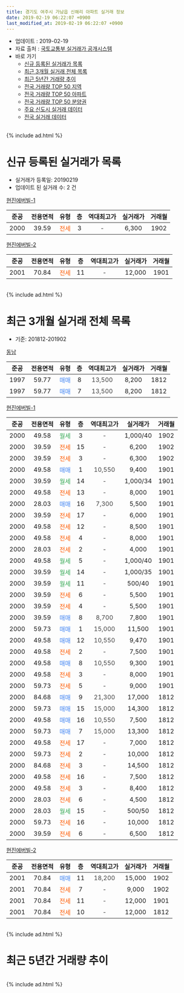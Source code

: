 ```yaml
---
title: 경기도 여주시 가남읍 신해리 아파트 실거래 정보
date: 2019-02-19 06:22:07 +0900
last_modified_at: 2019-02-19 06:22:07 +0900
---
```


* 업데이트 : 2019-02-19
* 자료 출처 : [국토교통부 실거래가 공개시스템](http://rt.molit.go.kr)
* 바로 가기
    * [신규 등록된 실거래가 목록](#신규-등록된-실거래가-목록)
    * [최근 3개월 실거래 전체 목록](#최근-3개월-실거래-전체-목록)
    * [최근 5년간 거래량 추이](#최근-5년간-거래량-추이)
    * [전국 거래량 TOP 50 지역](https://inasie.github.io/apt-trade-info/최근-3개월-전국에서-가장-거래가-많이-발생한-지역)
    * [전국 거래량 TOP 50 아파트](https://inasie.github.io/apt-trade-info/최근-3개월-전국에서-가장-거래가-많이-발생한-아파트)
    * [전국 거래량 TOP 50 분양권](https://inasie.github.io/apt-trade-info/최근-3개월-전국에서-가장-거래가-많이-발생한-분양권)
    * [주요 신도시 실거래 데이터](https://inasie.github.io/apt-trade-info/주요-신도시)
    * [전국 실거래 데이터](https://inasie.github.io/apt-trade-info/전국)
<br>
{% include ad.html %}
<br>

# 신규 등록된 실거래가 목록
* 실거래가 등록일: 20190219
* 업데이트 된 실거래 수: 2 건


[현진에버빌-1](https://search.naver.com/search.naver?query=%EA%B2%BD%EA%B8%B0%EB%8F%84+%EC%97%AC%EC%A3%BC%EC%8B%9C+%EA%B0%80%EB%82%A8%EC%9D%8D+%EC%8B%A0%ED%95%B4%EB%A6%AC+%ED%98%84%EC%A7%84%EC%97%90%EB%B2%84%EB%B9%8C-1)

|준공|전용면적|유형|층|역대최고가|실거래가|거래월|
|:---:|:---:|:---:|:---:|:---:|:---:|:---:|
|2000|39.59|<span style="color:#ff5a00">전세</span>|3|<span style="color:#444444">-</span>|6,300|1902|

[현진에버빌-2](https://search.naver.com/search.naver?query=%EA%B2%BD%EA%B8%B0%EB%8F%84+%EC%97%AC%EC%A3%BC%EC%8B%9C+%EA%B0%80%EB%82%A8%EC%9D%8D+%EC%8B%A0%ED%95%B4%EB%A6%AC+%ED%98%84%EC%A7%84%EC%97%90%EB%B2%84%EB%B9%8C-2)

|준공|전용면적|유형|층|역대최고가|실거래가|거래월|
|:---:|:---:|:---:|:---:|:---:|:---:|:---:|
|2001|70.84|<span style="color:#ff5a00">전세</span>|11|<span style="color:#444444">-</span>|12,000|1901|


<br>
{% include ad.html %}
<br>

# 최근 3개월 실거래 전체 목록
* 기준: 201812-201902


[동남](https://search.naver.com/search.naver?query=%EA%B2%BD%EA%B8%B0%EB%8F%84+%EC%97%AC%EC%A3%BC%EC%8B%9C+%EA%B0%80%EB%82%A8%EC%9D%8D+%EC%8B%A0%ED%95%B4%EB%A6%AC+%EB%8F%99%EB%82%A8)

|준공|전용면적|유형|층|역대최고가|실거래가|거래월|
|:---:|:---:|:---:|:---:|:---:|:---:|:---:|
|1997|59.77|<span style="color:#4285f3">매매</span>|8|<span style="color:#444444">13,500</span>|8,200|1812|
|1997|59.77|<span style="color:#4285f3">매매</span>|7|<span style="color:#444444">13,500</span>|8,200|1812|

[현진에버빌-1](https://search.naver.com/search.naver?query=%EA%B2%BD%EA%B8%B0%EB%8F%84+%EC%97%AC%EC%A3%BC%EC%8B%9C+%EA%B0%80%EB%82%A8%EC%9D%8D+%EC%8B%A0%ED%95%B4%EB%A6%AC+%ED%98%84%EC%A7%84%EC%97%90%EB%B2%84%EB%B9%8C-1)

|준공|전용면적|유형|층|역대최고가|실거래가|거래월|
|:---:|:---:|:---:|:---:|:---:|:---:|:---:|
|2000|49.58|<span style="color:#34a853">월세</span>|3|<span style="color:#444444">-</span>|1,000/40|1902|
|2000|39.59|<span style="color:#ff5a00">전세</span>|15|<span style="color:#444444">-</span>|6,200|1902|
|2000|39.59|<span style="color:#ff5a00">전세</span>|3|<span style="color:#444444">-</span>|6,300|1902|
|2000|49.58|<span style="color:#4285f3">매매</span>|1|<span style="color:#444444">10,550</span>|9,400|1901|
|2000|39.59|<span style="color:#34a853">월세</span>|14|<span style="color:#444444">-</span>|1,000/34|1901|
|2000|49.58|<span style="color:#ff5a00">전세</span>|13|<span style="color:#444444">-</span>|8,000|1901|
|2000|28.03|<span style="color:#4285f3">매매</span>|16|<span style="color:#444444">7,300</span>|5,500|1901|
|2000|39.59|<span style="color:#ff5a00">전세</span>|17|<span style="color:#444444">-</span>|6,000|1901|
|2000|49.58|<span style="color:#ff5a00">전세</span>|12|<span style="color:#444444">-</span>|8,500|1901|
|2000|49.58|<span style="color:#ff5a00">전세</span>|4|<span style="color:#444444">-</span>|8,000|1901|
|2000|28.03|<span style="color:#ff5a00">전세</span>|2|<span style="color:#444444">-</span>|4,000|1901|
|2000|49.58|<span style="color:#34a853">월세</span>|5|<span style="color:#444444">-</span>|1,000/40|1901|
|2000|39.59|<span style="color:#34a853">월세</span>|14|<span style="color:#444444">-</span>|1,000/35|1901|
|2000|39.59|<span style="color:#34a853">월세</span>|11|<span style="color:#444444">-</span>|500/40|1901|
|2000|39.59|<span style="color:#ff5a00">전세</span>|6|<span style="color:#444444">-</span>|5,500|1901|
|2000|39.59|<span style="color:#ff5a00">전세</span>|4|<span style="color:#444444">-</span>|5,500|1901|
|2000|39.59|<span style="color:#4285f3">매매</span>|8|<span style="color:#444444">8,700</span>|7,800|1901|
|2000|59.73|<span style="color:#4285f3">매매</span>|1|<span style="color:#444444">15,000</span>|11,500|1901|
|2000|49.58|<span style="color:#4285f3">매매</span>|12|<span style="color:#444444">10,550</span>|9,470|1901|
|2000|49.58|<span style="color:#ff5a00">전세</span>|2|<span style="color:#444444">-</span>|7,500|1901|
|2000|49.58|<span style="color:#4285f3">매매</span>|8|<span style="color:#444444">10,550</span>|9,300|1901|
|2000|49.58|<span style="color:#ff5a00">전세</span>|3|<span style="color:#444444">-</span>|8,000|1901|
|2000|59.73|<span style="color:#ff5a00">전세</span>|5|<span style="color:#444444">-</span>|9,000|1901|
|2000|84.68|<span style="color:#4285f3">매매</span>|9|<span style="color:#444444">21,300</span>|17,000|1812|
|2000|59.73|<span style="color:#4285f3">매매</span>|15|<span style="color:#444444">15,000</span>|14,300|1812|
|2000|49.58|<span style="color:#4285f3">매매</span>|16|<span style="color:#444444">10,550</span>|7,500|1812|
|2000|59.73|<span style="color:#4285f3">매매</span>|7|<span style="color:#444444">15,000</span>|13,300|1812|
|2000|49.58|<span style="color:#ff5a00">전세</span>|17|<span style="color:#444444">-</span>|7,000|1812|
|2000|59.73|<span style="color:#ff5a00">전세</span>|2|<span style="color:#444444">-</span>|10,000|1812|
|2000|84.68|<span style="color:#ff5a00">전세</span>|3|<span style="color:#444444">-</span>|14,500|1812|
|2000|49.58|<span style="color:#ff5a00">전세</span>|16|<span style="color:#444444">-</span>|7,500|1812|
|2000|49.58|<span style="color:#ff5a00">전세</span>|3|<span style="color:#444444">-</span>|8,400|1812|
|2000|28.03|<span style="color:#ff5a00">전세</span>|6|<span style="color:#444444">-</span>|4,500|1812|
|2000|28.03|<span style="color:#34a853">월세</span>|15|<span style="color:#444444">-</span>|500/50|1812|
|2000|59.73|<span style="color:#ff5a00">전세</span>|16|<span style="color:#444444">-</span>|10,000|1812|
|2000|39.59|<span style="color:#ff5a00">전세</span>|6|<span style="color:#444444">-</span>|6,500|1812|

[현진에버빌-2](https://search.naver.com/search.naver?query=%EA%B2%BD%EA%B8%B0%EB%8F%84+%EC%97%AC%EC%A3%BC%EC%8B%9C+%EA%B0%80%EB%82%A8%EC%9D%8D+%EC%8B%A0%ED%95%B4%EB%A6%AC+%ED%98%84%EC%A7%84%EC%97%90%EB%B2%84%EB%B9%8C-2)

|준공|전용면적|유형|층|역대최고가|실거래가|거래월|
|:---:|:---:|:---:|:---:|:---:|:---:|:---:|
|2001|70.84|<span style="color:#4285f3">매매</span>|11|<span style="color:#444444">18,200</span>|15,000|1902|
|2001|70.84|<span style="color:#ff5a00">전세</span>|7|<span style="color:#444444">-</span>|9,000|1902|
|2001|70.84|<span style="color:#ff5a00">전세</span>|11|<span style="color:#444444">-</span>|12,000|1901|
|2001|70.84|<span style="color:#ff5a00">전세</span>|10|<span style="color:#444444">-</span>|12,000|1812|


<br>
{% include ad.html %}
<br>

# 최근 5년간 거래량 추이


<div style="width:100%;">
    <canvas id="deal_progress" height="200"></canvas>
</div>

<script>
new Chart(document.getElementById("deal_progress"), {
    type: 'line',
    data: {
        labels: ['201402','201403','201404','201405','201406','201407','201408','201409','201410','201411','201412','201501','201502','201503','201504','201505','201506','201507','201508','201509','201510','201511','201512','201601','201602','201603','201604','201605','201606','201607','201608','201609','201610','201611','201612','201701','201702','201703','201704','201705','201706','201707','201708','201709','201710','201711','201712','201801','201802','201803','201804','201805','201806','201807','201808','201809','201810','201811','201812','201901','201902'],
        datasets: [{
            label: '매매',
            pointRadius: 1,
            data: [28, 23, 19, 13, 13, 7, 8, 20, 16, 13, 18, 21, 16, 24, 21, 15, 15, 14, 12, 20, 15, 5, 17, 18, 12, 18, 12, 5, 10, 15, 16, 9, 15, 12, 12, 7, 6, 5, 12, 18, 11, 11, 7, 12, 15, 10, 1, 6, 9, 6, 2, 3, 4, 6, 5, 4, 6, 5, 6, 6, 1],
            borderColor: "rgba(255, 201, 14, 1)",
            backgroundColor: "rgba(255, 201, 14, 0.5)",
            fill: false,
            lineTension: 0
        },{
            label: '전월세',
            pointRadius: 1,
            data: [27, 22, 18, 15, 14, 8, 11, 10, 16, 12, 7, 16, 13, 19, 17, 14, 6, 10, 10, 13, 12, 18, 7, 8, 4, 4, 2, 2, 3, 6, 8, 7, 7, 6, 1, 4, 2, 5, 7, 2, 2, 11, 9, 12, 6, 12, 7, 19, 5, 19, 11, 7, 12, 11, 10, 12, 7, 5, 10, 15, 4],
            borderColor: "rgba(0, 141, 185, 1)",
            backgroundColor: "rgba(0, 141, 185, 0.5)",
            fill: false,
            lineTension: 0
        }
        ]
    },
    options: {
        responsive: true,
        title: {
            display: false
        },
        tooltips: {
            mode: 'index',
            intersect: false
        },
        hover: {
            mode: 'nearest',
            intersect: true
        },
        scales: {
            xAxes: [{
                display: true,
                scaleLabel: {
                    display: true,
                    labelString: '년/월'
                }
            }],
            yAxes: [{
                display: true,
                ticks: {
                    suggestedMin: 0,
                },
                scaleLabel: {
                    display: true,
                    labelString: '실거래 수'
                }
            }]
        }
    }
});

</script>


<br>
{% include ad.html %}
<br>

